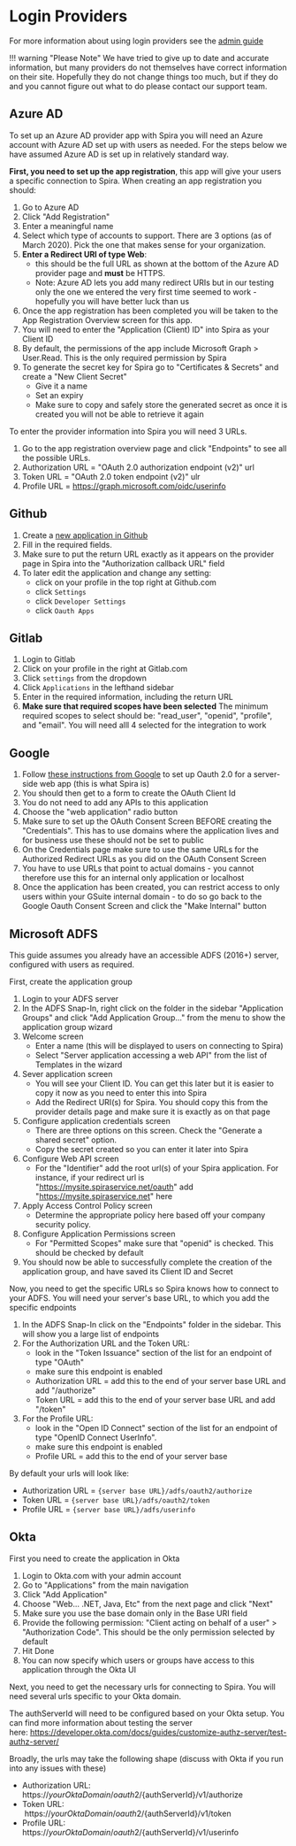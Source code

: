 # Login Providers
For more information about using login providers see the [admin guide](../../Spira-Administration-Guide/System-Users/#login-providers)

!!! warning "Please Note"
    We have tried to give up to date and accurate information, but many providers do not themselves have correct information on their site. Hopefully they do not change things too much, but if they do and you cannot figure out what to do please contact our support team.

## Azure AD
To set up an Azure AD provider app with Spira you will need an Azure account with Azure AD set up with users as needed. For the steps below we have assumed Azure AD is set up in relatively standard way.

**First, you need to set up the app registration**, this app will give your users a specific connection to Spira.
When creating an app registration you should:

1. Go to Azure AD
2. Click "Add Registration"
3. Enter a meaningful name
4. Select which type of accounts to support. There are 3 options (as of March 2020). Pick the one that makes sense for your organization. 
5. **Enter a Redirect URI of type Web**:
    - this should be the full URL as shown at the bottom of the Azure AD provider page and **must** be HTTPS. 
    - Note: Azure AD lets you add many redirect URIs but in our testing only the one we entered the very first time seemed to work - hopefully you will have better luck than us
6. Once the app registration has been completed you will be taken to the App Registration Overview screen for this app. 
7. You will need to enter the "Application (Client) ID" into Spira as your Client ID
8. By default, the permissions of the app include Microsoft Graph > User.Read. This is the only required permission by Spira
9. To generate the secret key for Spira go to "Certificates & Secrets" and create a "New Client Secret"
    - Give it a name
    - Set an expiry
    - Make sure to copy and safely store the generated secret as once it is created you will not be able to retrieve it again

To enter the provider information into Spira you will need 3 URLs. 

1. Go to the app registration overview page and click "Endpoints" to see all the possible URLs. 
2. Authorization URL = "OAuth 2.0 authorization endpoint (v2)" url
3. Token URL = "OAuth 2.0 token endpoint (v2)" ulr
4. Profile URL = https://graph.microsoft.com/oidc/userinfo

## Github
1. Create a [new application in Github](https://github.com/settings/applications/new)
2. Fill in the required fields. 
3. Make sure to put the return URL exactly as it appears on the provider page in Spira into the "Authorization callback URL" field
4. To later edit the application and change any setting:
    - click on your profile in the top right at Github.com
    - click `Settings`
    - click `Developer Settings`
    - click `Oauth Apps`


## Gitlab 
1. Login to Gitlab
2. Click on your profile in the right at Gitlab.com
3. Click `settings` from the dropdown
4. Click `Applications` in the lefthand sidebar
5. Enter in the required information, including the return URL
6. **Make sure that required scopes have been selected** The minimum required scopes to select should be: "read_user", "openid", "profile", and "email". You will need alll 4 selected for the integration to work

## Google
1. Follow [these instructions from Google](https://developers.google.com/identity/protocols/OAuth2WebServer) to set up Oauth 2.0 for a server-side web app (this is what Spira is)
2. You should then get to a form to create the OAuth Client Id
3. You do not need to add any APIs to this application
4. Choose the "web application" radio button 
5. Make sure to set up the OAuth Consent Screen BEFORE creating the "Credentials". This has to use domains where the application lives and for business use these should not be set to public
6. On the Credentials page make sure to use the same URLs for the Authorized Redirect URLs as you did on the OAuth Consent Screen
7. You have to use URLs that point to actual domains - you cannot therefore use this for an internal only application or localhost
8. Once the application has been created, you can restrict access to only users within your GSuite internal domain - to do so go back to the Google Oauth Consent Screen and click the "Make Internal" button

## Microsoft ADFS
This guide assumes you already have an accessible ADFS (2016+) server, configured with users as required.

First, create the application group

1. Login to your ADFS server
2. In the ADFS Snap-In, right click on the folder in the sidebar "Application Groups" and click "Add Application Group..." from the menu to show the application group wizard
3. Welcome screen
    - Enter a name (this will be displayed to users on connecting to Spira)
    - Select "Server application accessing a web API" from the list of Templates in the wizard
4. Sever application screen
    - You will see your Client ID. You can get this later but it is easier to copy it now as you need to enter this into Spira
    - Add the Redirect URI(s) for Spira. You should copy this from the provider details page and make sure it is exactly as on that page
5. Configure application credentials screen
    - There are three options on this screen. Check the "Generate a shared secret" option.
    - Copy the secret created so you can enter it later into Spira
6. Configure Web API screen
    - For the "Identifier" add the root url(s) of your Spira application. For instance, if your redirect url is "https://mysite.spiraservice.net/oauth" add "https://mysite.spiraservice.net" here
7. Apply Access Control Policy screen
    - Determine the appropriate policy here based off your company security policy.
8. Configure Application Permissions screen
    - For "Permitted Scopes" make sure that "openid" is checked. This should be checked by default
9. You should now be able to successfully complete the creation of the application group, and have saved its Client ID and Secret 

Now, you need to get the specific URLs so Spira knows how to connect to your ADFS. You will need your server's base URL, to which you add the specific endpoints 

1. In the ADFS Snap-In click on the "Endpoints" folder in the sidebar. This will show you a large list of endpoints
2. For the Authorization URL and the Token URL:
    - look in the "Token Issuance" section of the list for an endpoint of type "OAuth"
    - make sure this endpoint is enabled
    - Authorization URL = add this to the end of your server base URL and add "/authorize" 
    - Token URL = add this to the end of your server base URL and add "/token" 
3. For the Profile URL:
    - look in the "Open ID Connect" section of the list for an endpoint of type "OpenID Connect UserInfo". 
    - make sure this endpoint is enabled
    - Profile URL = add this to the end of your server base


By default your urls will look like: 

- Authorization URL = `{server base URL}/adfs/oauth2/authorize`
- Token URL = `{server base URL}/adfs/oauth2/token`
- Profile URL = `{server base URL}/adfs/userinfo`


## Okta
First you need to create the application in Okta

1. Login to Okta.com with your admin account
2. Go to "Applications" from the main navigation
3. Click "Add Application"
4. Choose "Web... .NET, Java, Etc" from the next page and click "Next" 
5. Make sure you use the base domain only in the Base URI field
6. Provide the following permission: "Client acting on behalf of a user" > "Authorization Code". This should be the only permission selected by default
7. Hit Done
8. You can now specify which users or groups have access to this application through the Okta UI

Next, you need to get the necessary urls for connecting to Spira. You will need several urls specific to your Okta domain. 

The authServerId will need to be configured based on your Okta setup. You can find more information about testing the server here: https://developer.okta.com/docs/guides/customize-authz-server/test-authz-server/

Broadly, the urls may take the following shape (discuss with Okta if you run into any issues with these)

- Authorization URL: https://${yourOktaDomain}/oauth2/${authServerId}/v1/authorize
- Token URL:        https://${yourOktaDomain}/oauth2/${authServerId}/v1/token
- Profile URL:       https://${yourOktaDomain}/oauth2/${authServerId}/v1/userinfo
